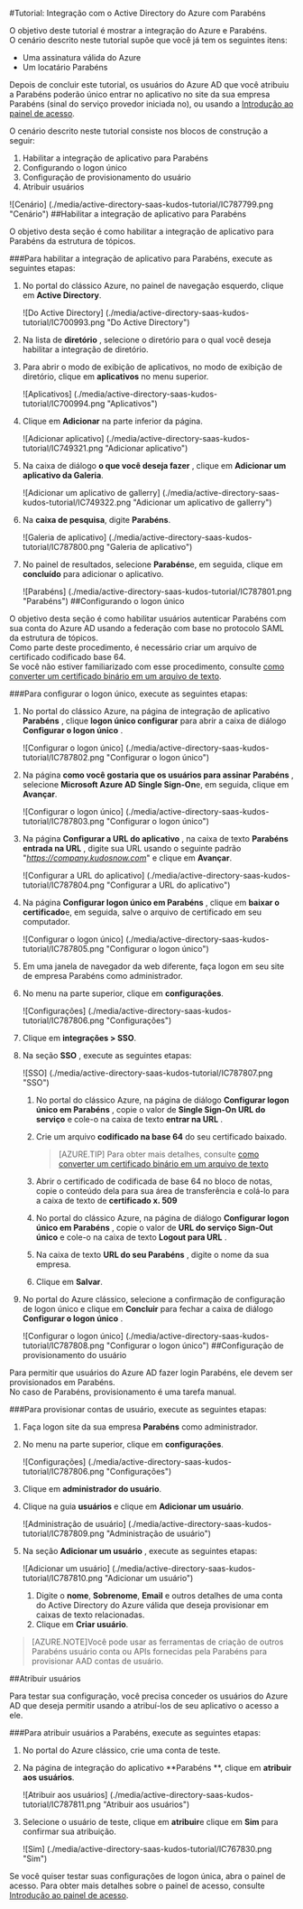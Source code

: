 <properties 
    pageTitle="Tutorial: Integração com o Active Directory do Azure com Parabéns | Microsoft Azure" 
    description="Saiba como usar Parabéns com o Azure Active Directory para habilitar o logon único, provisionamento automatizado e muito mais!" 
    services="active-directory" 
    authors="jeevansd"  
    documentationCenter="na" 
    manager="femila"/>
<tags 
    ms.service="active-directory" 
    ms.devlang="na" 
    ms.topic="article" 
    ms.tgt_pltfrm="na" 
    ms.workload="identity" 
    ms.date="09/29/2016" 
    ms.author="jeedes" />

#<a name="tutorial-azure-active-directory-integration-with-kudos"></a>Tutorial: Integração com o Active Directory do Azure com Parabéns
  
O objetivo deste tutorial é mostrar a integração do Azure e Parabéns.  
O cenário descrito neste tutorial supõe que você já tem os seguintes itens:

-   Uma assinatura válida do Azure
-   Um locatário Parabéns
  
Depois de concluir este tutorial, os usuários do Azure AD que você atribuiu a Parabéns poderão único entrar no aplicativo no site da sua empresa Parabéns (sinal do serviço provedor iniciada no), ou usando a [Introdução ao painel de acesso](active-directory-saas-access-panel-introduction.md).
  
O cenário descrito neste tutorial consiste nos blocos de construção a seguir:

1.  Habilitar a integração de aplicativo para Parabéns
2.  Configurando o logon único
3.  Configuração de provisionamento do usuário
4.  Atribuir usuários

![Cenário] (./media/active-directory-saas-kudos-tutorial/IC787799.png "Cenário")
##<a name="enabling-the-application-integration-for-kudos"></a>Habilitar a integração de aplicativo para Parabéns
  
O objetivo desta seção é como habilitar a integração de aplicativo para Parabéns da estrutura de tópicos.

###<a name="to-enable-the-application-integration-for-kudos-perform-the-following-steps"></a>Para habilitar a integração de aplicativo para Parabéns, execute as seguintes etapas:

1.  No portal do clássico Azure, no painel de navegação esquerdo, clique em **Active Directory**.

    ![Do Active Directory] (./media/active-directory-saas-kudos-tutorial/IC700993.png "Do Active Directory")

2.  Na lista de **diretório** , selecione o diretório para o qual você deseja habilitar a integração de diretório.

3.  Para abrir o modo de exibição de aplicativos, no modo de exibição de diretório, clique em **aplicativos** no menu superior.

    ![Aplicativos] (./media/active-directory-saas-kudos-tutorial/IC700994.png "Aplicativos")

4.  Clique em **Adicionar** na parte inferior da página.

    ![Adicionar aplicativo] (./media/active-directory-saas-kudos-tutorial/IC749321.png "Adicionar aplicativo")

5.  Na caixa de diálogo **o que você deseja fazer** , clique em **Adicionar um aplicativo da Galeria**.

    ![Adicionar um aplicativo de gallerry] (./media/active-directory-saas-kudos-tutorial/IC749322.png "Adicionar um aplicativo de gallerry")

6.  Na **caixa de pesquisa**, digite **Parabéns**.

    ![Galeria de aplicativo] (./media/active-directory-saas-kudos-tutorial/IC787800.png "Galeria de aplicativo")

7.  No painel de resultados, selecione **Parabéns**e, em seguida, clique em **concluído** para adicionar o aplicativo.

    ![Parabéns] (./media/active-directory-saas-kudos-tutorial/IC787801.png "Parabéns")
##<a name="configuring-single-sign-on"></a>Configurando o logon único
  
O objetivo desta seção é como habilitar usuários autenticar Parabéns com sua conta do Azure AD usando a federação com base no protocolo SAML da estrutura de tópicos.  
Como parte deste procedimento, é necessário criar um arquivo de certificado codificado base 64.  
Se você não estiver familiarizado com esse procedimento, consulte [como converter um certificado binário em um arquivo de texto](http://youtu.be/PlgrzUZ-Y1o).

###<a name="to-configure-single-sign-on-perform-the-following-steps"></a>Para configurar o logon único, execute as seguintes etapas:

1.  No portal do clássico Azure, na página de integração de aplicativo **Parabéns** , clique **logon único configurar** para abrir a caixa de diálogo **Configurar o logon único** .

    ![Configurar o logon único] (./media/active-directory-saas-kudos-tutorial/IC787802.png "Configurar o logon único")

2.  Na página **como você gostaria que os usuários para assinar Parabéns** , selecione **Microsoft Azure AD Single Sign-On**e, em seguida, clique em **Avançar**.

    ![Configurar o logon único] (./media/active-directory-saas-kudos-tutorial/IC787803.png "Configurar o logon único")

3.  Na página **Configurar a URL do aplicativo** , na caixa de texto **Parabéns entrada na URL** , digite sua URL usando o seguinte padrão "*https://company.kudosnow.com*" e clique em **Avançar**.

    ![Configurar a URL do aplicativo] (./media/active-directory-saas-kudos-tutorial/IC787804.png "Configurar a URL do aplicativo")

4.  Na página **Configurar logon único em Parabéns** , clique em **baixar o certificado**e, em seguida, salve o arquivo de certificado em seu computador.

    ![Configurar o logon único] (./media/active-directory-saas-kudos-tutorial/IC787805.png "Configurar o logon único")

5.  Em uma janela de navegador da web diferente, faça logon em seu site de empresa Parabéns como administrador.

6.  No menu na parte superior, clique em **configurações**.

    ![Configurações] (./media/active-directory-saas-kudos-tutorial/IC787806.png "Configurações")

7.  Clique em **integrações \> SSO**.

8.  Na seção **SSO** , execute as seguintes etapas:

    ![SSO] (./media/active-directory-saas-kudos-tutorial/IC787807.png "SSO")

    1.  No portal do clássico Azure, na página de diálogo **Configurar logon único em Parabéns** , copie o valor de **Single Sign-On URL do serviço** e cole-o na caixa de texto **entrar na URL** .
    2.  Crie um arquivo **codificado na base 64** do seu certificado baixado.  

        >[AZURE.TIP]
        Para obter mais detalhes, consulte [como converter um certificado binário em um arquivo de texto](http://youtu.be/PlgrzUZ-Y1o)

    3.  Abrir o certificado de codificada de base 64 no bloco de notas, copie o conteúdo dela para sua área de transferência e colá-lo para a caixa de texto de **certificado x. 509**
    4.  No portal do clássico Azure, na página de diálogo **Configurar logon único em Parabéns** , copie o valor de **URL do serviço Sign-Out único** e cole-o na caixa de texto **Logout para URL** .
    5.  Na caixa de texto **URL do seu Parabéns** , digite o nome da sua empresa.
    6.  Clique em **Salvar**.

9.  No portal do Azure clássico, selecione a confirmação de configuração de logon único e clique em **Concluir** para fechar a caixa de diálogo **Configurar o logon único** .

    ![Configurar o logon único] (./media/active-directory-saas-kudos-tutorial/IC787808.png "Configurar o logon único")
##<a name="configuring-user-provisioning"></a>Configuração de provisionamento do usuário
  
Para permitir que usuários do Azure AD fazer login Parabéns, ele devem ser provisionados em Parabéns.  
No caso de Parabéns, provisionamento é uma tarefa manual.

###<a name="to-provision-a-user-accounts-perform-the-following-steps"></a>Para provisionar contas de usuário, execute as seguintes etapas:

1.  Faça logon site da sua empresa **Parabéns** como administrador.

2.  No menu na parte superior, clique em **configurações**.

    ![Configurações] (./media/active-directory-saas-kudos-tutorial/IC787806.png "Configurações")

3.  Clique em **administrador do usuário**.

4.  Clique na guia **usuários** e clique em **Adicionar um usuário**.

    ![Administração de usuário] (./media/active-directory-saas-kudos-tutorial/IC787809.png "Administração de usuário")

5.  Na seção **Adicionar um usuário** , execute as seguintes etapas:

    ![Adicionar um usuário] (./media/active-directory-saas-kudos-tutorial/IC787810.png "Adicionar um usuário")

    1.  Digite o **nome**, **Sobrenome**, **Email** e outros detalhes de uma conta do Active Directory do Azure válida que deseja provisionar em caixas de texto relacionadas.
    2.  Clique em **Criar usuário**.

>[AZURE.NOTE]Você pode usar as ferramentas de criação de outros Parabéns usuário conta ou APIs fornecidas pela Parabéns para provisionar AAD contas de usuário.

##<a name="assigning-users"></a>Atribuir usuários
  
Para testar sua configuração, você precisa conceder os usuários do Azure AD que deseja permitir usando a atribuí-los de seu aplicativo o acesso a ele.

###<a name="to-assign-users-to-kudos-perform-the-following-steps"></a>Para atribuir usuários a Parabéns, execute as seguintes etapas:

1.  No portal do Azure clássico, crie uma conta de teste.

2.  Na página de integração do aplicativo **Parabéns **, clique em **atribuir aos usuários**.

    ![Atribuir aos usuários] (./media/active-directory-saas-kudos-tutorial/IC787811.png "Atribuir aos usuários")

3.  Selecione o usuário de teste, clique em **atribuir**e clique em **Sim** para confirmar sua atribuição.

    ![Sim] (./media/active-directory-saas-kudos-tutorial/IC767830.png "Sim")
  
Se você quiser testar suas configurações de logon única, abra o painel de acesso. Para obter mais detalhes sobre o painel de acesso, consulte [Introdução ao painel de acesso](active-directory-saas-access-panel-introduction.md).